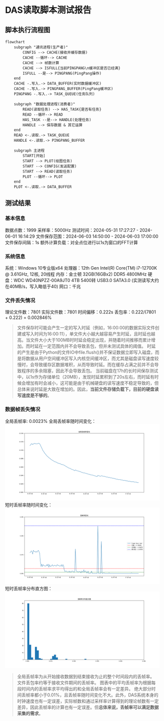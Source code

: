 # DAS读取脚本测试报告
## 脚本执行流程图
```mermaid
flowchart
    subgraph "通讯进程(生产者)"
        CONFIG --> CACHE(接收并缓存数据)
        CACHE --循环--> CACHE
        CACHE --> 帧数计算
        CACHE --> ISFULL{当前PINGPANG\n缓冲区是否已经满}
        ISFULL --是--> PINGPANG(PingPang操作)
    end
    CACHE -.写入.-> DATA_BUFFER(实时数据缓冲区)
    CACHE -.写入.-> PINGPANG_BUFFER(PingPang缓冲区)
    PINGPANG -.写入.-> TASK_QUEUE(任务队列)
    
    subgraph "数据处理进程(消费者)"
        READ(读取任务) --> HAS_TASK{是否有任务}
        READ --循环--> READ
        HAS_TASK --是--> HANDLE(处理任务)
        HANDLE --> 保存数据 & 其它运算
    end
    READ <-.读取.-> TASK_QUEUE
    HANDLE <-.读取.-> PINGPANG_BUFFER

    subgraph 主进程
        START[开始]
        START --> PLOT(绘图任务)
        START --> CONFIG(发送配置)
        START --> READ(读取任务)
        PLOT --循环--> PLOT
    end
    PLOT <-.读取.-> DATA_BUFFER
```

## 测试结果
### 基本信息
数据点数：1999
采样率：5000Hz
测试时间：2024-05-31 17:27:27 - 2024-06-01 16:14:29
文件保存范围：2024-06-03 14:50:00 - 2024-06-03 17:00:00
文件保存间隔：1s
额外计算负载：对全点位进行以1s为窗口的FFT计算

### 系统信息
系统：Windows 10专业版x64
处理器：12th Gen Intel(R) Core(TM) i7-12700K @ 3.61GHz, 12核, 20线程
内存：金士顿 32GB(16GBx2) DDR5 4800MHz
硬盘：WDC WD40NPZZ-00A9JT0 4TB 5400转 USB3.0 SATA3.0 (实测读写大约在40MB/s，写入略低于40)
网口：千兆


### 文件丢失情况
理论文件数：7801
实际文件数：7801
时间偏移：0.222s
丢包率：0.222/(7801 + 0.222) = 0.002846%
> 文件保存时可能会产生一定的写入时延（例如，16:00:00的数据实际文件创建或写入时间为16:00:11），单文件大小越大越容易产生时延，且时延也越高。当文件大小大于100MB时时延会稳定出现，并随着时间推移而累计增加。而时延在一定范围内并不会导致丢包，但并未测试具体的阈值。
> 时延的产生是由于Python的文件IO中file.flush()并不保证数据立即写入磁盘，而是将数据从用户空间缓冲区写入内核空间缓冲区，而尤其是磁盘读写速度较慢时，会导致缓存区数据堆积，从而导致时延。而在缓存占满之前并不会导致程序的多余阻塞，因此不会导致丢包。
> 当前磁盘在17h的长时间保存测试中，以1s作为存储单位（20MB），发现时延累积到了20s左右，而时延有时候会增加有时会减小，这可能是由于机械硬盘的读写速度不稳定导致的，但总体来说时延是大致在增加的。因此，**当前文件存储负载下，目前的硬盘读写速度是不够的**。

### 数据帧丢失情况
全局丢帧率: 0.0023%
全局丢帧率随时间变化：
![global_time](./img/global_time.png)
短时丢帧率随时间变化：
![time](./img/time.png)
短时丢帧率分布直方图：
![hist](./img/hist.png)

> 全局丢帧率为从开始接收数据到结束接收为止的整个时间段内的丢帧率。
> 文件丢包率约等于接收文件期间的丢帧率。
> 图表中的平均丢帧率为根据每段时间内的丢帧率求平均得出的和全局丢帧率会有一定差异。
> 绝大部分时间丢帧率都小于0.01%，且丢帧率随时间变化不大。此外，DAS系统本身的时钟速度也有一定误差，实际帧数和通过采样率计算得到的理论帧数有一定差异，因此丢帧率的计算也有一定误差。但**总体来说，丢帧率可以满足数据采集的需求**。